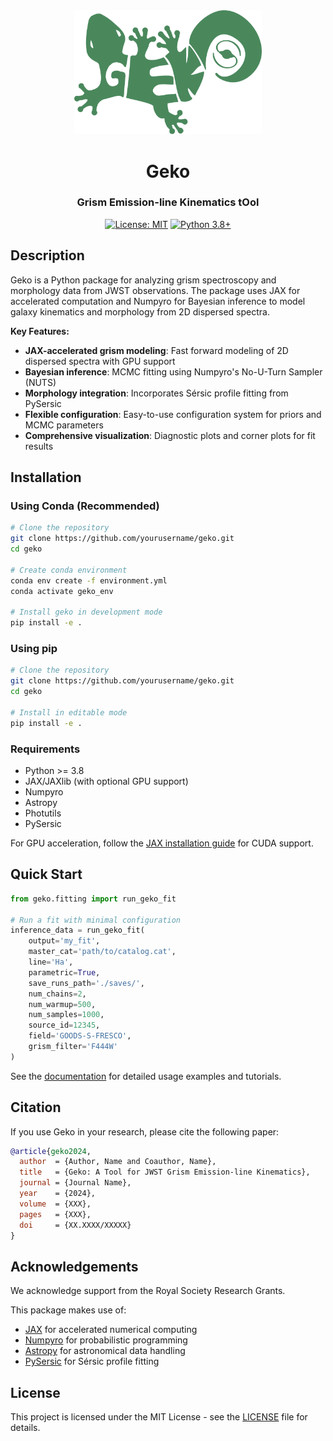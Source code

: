 <div align="center">
  <img src="doc/_static/geko_logo.png" alt="Geko Logo" width="300"/>

  # Geko
  ### **G**rism **E**mission-line **K**inematics t**O**ol

  [![License: MIT](https://img.shields.io/badge/License-MIT-blue.svg)](https://opensource.org/licenses/MIT)
  [![Python 3.8+](https://img.shields.io/badge/python-3.8+-blue.svg)](https://www.python.org/downloads/)

</div>

## Description

Geko is a Python package for analyzing grism spectroscopy and morphology data from JWST observations. The package uses JAX for accelerated computation and Numpyro for Bayesian inference to model galaxy kinematics and morphology from 2D dispersed spectra.

**Key Features:**
- **JAX-accelerated grism modeling**: Fast forward modeling of 2D dispersed spectra with GPU support
- **Bayesian inference**: MCMC fitting using Numpyro's No-U-Turn Sampler (NUTS)
- **Morphology integration**: Incorporates Sérsic profile fitting from PySersic
- **Flexible configuration**: Easy-to-use configuration system for priors and MCMC parameters
- **Comprehensive visualization**: Diagnostic plots and corner plots for fit results

## Installation

### Using Conda (Recommended)

```bash
# Clone the repository
git clone https://github.com/yourusername/geko.git
cd geko

# Create conda environment
conda env create -f environment.yml
conda activate geko_env

# Install geko in development mode
pip install -e .
```

### Using pip

```bash
# Clone the repository
git clone https://github.com/yourusername/geko.git
cd geko

# Install in editable mode
pip install -e .
```

### Requirements

- Python >= 3.8
- JAX/JAXlib (with optional GPU support)
- Numpyro
- Astropy
- Photutils
- PySersic

For GPU acceleration, follow the [JAX installation guide](https://jax.readthedocs.io/en/latest/installation.html) for CUDA support.

## Quick Start

```python
from geko.fitting import run_geko_fit

# Run a fit with minimal configuration
inference_data = run_geko_fit(
    output='my_fit',
    master_cat='path/to/catalog.cat',
    line='Ha',
    parametric=True,
    save_runs_path='./saves/',
    num_chains=2,
    num_warmup=500,
    num_samples=1000,
    source_id=12345,
    field='GOODS-S-FRESCO',
    grism_filter='F444W'
)
```

See the [documentation](https://geko.readthedocs.io) for detailed usage examples and tutorials.

## Citation

If you use Geko in your research, please cite the following paper:

```bibtex
@article{geko2024,
  author  = {Author, Name and Coauthor, Name},
  title   = {Geko: A Tool for JWST Grism Emission-line Kinematics},
  journal = {Journal Name},
  year    = {2024},
  volume  = {XXX},
  pages   = {XXX},
  doi     = {XX.XXXX/XXXXX}
}
```

## Acknowledgements

We acknowledge support from the Royal Society Research Grants.

This package makes use of:
- [JAX](https://github.com/google/jax) for accelerated numerical computing
- [Numpyro](https://github.com/pyro-ppl/numpyro) for probabilistic programming
- [Astropy](https://www.astropy.org/) for astronomical data handling
- [PySersic](https://github.com/AstroORyan/pysersic) for Sérsic profile fitting

## License

This project is licensed under the MIT License - see the [LICENSE](LICENSE) file for details.
